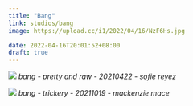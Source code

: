 ```yaml
---
title: "Bang"
link: studios/bang
image: https://upload.cc/i1/2022/04/16/NzF6Hs.jpg

date: 2022-04-16T20:01:52+08:00
draft: true
---
```


![](https://upload.cc/i1/2022/04/16/JlIeYD.jpg)
*bang - pretty and raw - 20210422 - sofie reyez*

![](https://upload.cc/i1/2022/04/16/uFjCpl.jpg)
*bang - trickery - 20211019 - mackenzie mace*
